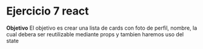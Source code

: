 # Ejercicio 7 react
**Objetivo**
El objetivo es crear una lista de cards con foto de perfil, nombre, la cual debera ser reutilizable mediante props y tambien haremos uso del state